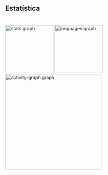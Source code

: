 <h2 align="left">Estatística</h2>

###

<br clear="both">

<div align="left">
  <img src="https://github-readme-stats.vercel.app/api?username=GabrielAltobeli&hide_title=false&hide_rank=false&show_icons=true&include_all_commits=true&count_private=true&disable_animations=false&theme=dracula&locale=pt-br&hide_border=true&order=1" height="150" alt="stats graph"  />
  <img src="https://github-readme-stats.vercel.app/api/top-langs?username=GabrielAltobeli&locale=pt-br&hide_title=true&layout=compact&card_width=320&langs_count=5&theme=dracula&hide_border=true&order=2" height="150" alt="languages graph"  />
  <img src="https://github-readme-activity-graph.vercel.app/graph?username=GabrielAltobeli&radius=16&theme=dracula&area=true&order=5&hide_border=true" height="300" alt="activity-graph graph"  />
</div>

###
